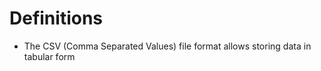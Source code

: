 # Definitions 

- The CSV (Comma Separated Values) file format allows storing data in tabular form

